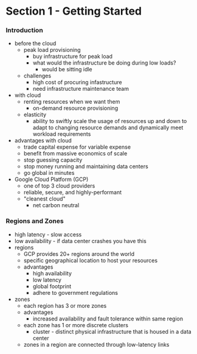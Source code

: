 # Section 1 - Getting Started

### Introduction

- before the cloud
  - peak load provisioning
    - buy infrastructure for peak load
    - what would the infrastructure be doing during low loads?
      - would be sitting idle
  - challenges
    - high cost of procuring infastructure
    - need infrastructure maintenance team
- with cloud
  - renting resources when we want them
    - on-demand resource provisioning
  - elasticity
    - ability to swiftly scale the usage of resources up and down to adapt to changing resource demands and dynamically meet workload requirements
- advantages with cloud
  - trade capital expense for variable expense
  - benefit from massive economics of scale
  - stop guessing capacity
  - stop money running and maintaining data centers
  - go global in minutes
- Google Cloud Platform (GCP)
  - one of top 3 cloud providers
  - reliable, secure, and highly-performant
  - "cleanest cloud"
    - net carbon neutral

### Regions and Zones

- high latency - slow access
- low availability - if data center crashes you have this
- regions
  - GCP provides 20+ regions around the world
  - specific geographical location to host your resources
  - advantages
    - high availability
    - low latency
    - global footprint
    - adhere to government regulations
- zones
  - each region has 3 or more zones
  - advantages
    - increased availability and fault tolerance within same region
  - each zone has 1 or more discrete clusters
    - cluster - distinct physical infrastructure that is housed in a data center
  - zones in a region are connected through low-latency links
